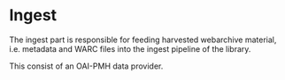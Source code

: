 # Ingest

The ingest part is responsible for feeding harvested webarchive material, i.e. metadata and WARC files into the ingest pipeline of the library.


This consist of an OAI-PMH data provider.